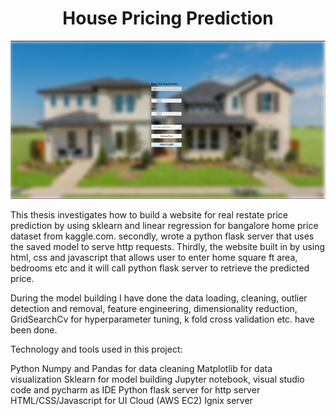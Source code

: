 # <h1 align="center"> House Pricing Prediction</h1>


![Webpage](https://github.com/JerushaJosine/House-pricing/blob/master/webpage)

This thesis investigates how to build a website for real restate price prediction by using sklearn and linear regression for bangalore home price dataset from kaggle.com. secondly, wrote a python flask server that uses the saved model to serve http requests. Thirdly, the website built in by using html, css and javascript that allows user to enter home square ft area, bedrooms etc and it will call python flask server to retrieve the predicted price.

During the model building I have done the data loading, cleaning, outlier detection and removal, feature engineering, dimensionality reduction, GridSearchCv for hyperparameter tuning, k fold cross validation etc. have been done.

Technology and tools used in this project:

Python
Numpy and Pandas for data cleaning
Matplotlib for data visualization
Sklearn for model building
Jupyter notebook, visual studio code and pycharm as IDE
Python flask server for http server
HTML/CSS/Javascript for UI
Cloud (AWS EC2)
Ignix server

